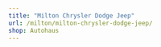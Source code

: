 ```yaml
---
title: "Milton Chrysler Dodge Jeep"
url: /milton/milton-chrysler-dodge-jeep/
shop: Autohaus
---
```

